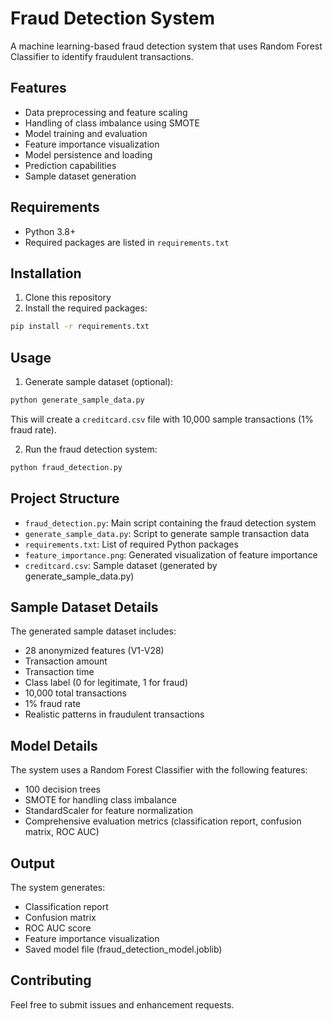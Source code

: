 # Fraud Detection System

A machine learning-based fraud detection system that uses Random Forest Classifier to identify fraudulent transactions.

## Features

- Data preprocessing and feature scaling
- Handling of class imbalance using SMOTE
- Model training and evaluation
- Feature importance visualization
- Model persistence and loading
- Prediction capabilities
- Sample dataset generation

## Requirements

- Python 3.8+
- Required packages are listed in `requirements.txt`

## Installation

1. Clone this repository
2. Install the required packages:
```bash
pip install -r requirements.txt
```

## Usage

1. Generate sample dataset (optional):
```bash
python generate_sample_data.py
```
This will create a `creditcard.csv` file with 10,000 sample transactions (1% fraud rate).

2. Run the fraud detection system:
```bash
python fraud_detection.py
```

## Project Structure

- `fraud_detection.py`: Main script containing the fraud detection system
- `generate_sample_data.py`: Script to generate sample transaction data
- `requirements.txt`: List of required Python packages
- `feature_importance.png`: Generated visualization of feature importance
- `creditcard.csv`: Sample dataset (generated by generate_sample_data.py)

## Sample Dataset Details

The generated sample dataset includes:
- 28 anonymized features (V1-V28)
- Transaction amount
- Transaction time
- Class label (0 for legitimate, 1 for fraud)
- 10,000 total transactions
- 1% fraud rate
- Realistic patterns in fraudulent transactions

## Model Details

The system uses a Random Forest Classifier with the following features:
- 100 decision trees
- SMOTE for handling class imbalance
- StandardScaler for feature normalization
- Comprehensive evaluation metrics (classification report, confusion matrix, ROC AUC)

## Output

The system generates:
- Classification report
- Confusion matrix
- ROC AUC score
- Feature importance visualization
- Saved model file (fraud_detection_model.joblib)

## Contributing

Feel free to submit issues and enhancement requests. 